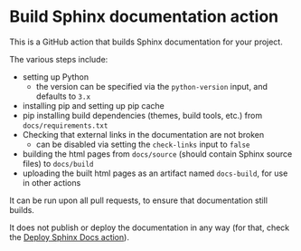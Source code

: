 # Build Sphinx documentation action
This is a GitHub action that builds Sphinx documentation for your project.

The various steps include:

* setting up Python
  * the version can be specified via the `python-version` input, and defaults to `3.x`
* installing pip and setting up pip cache
* pip installing build dependencies (themes, build tools, etc.) from `docs/requirements.txt`
* Checking that external links in the documentation are not broken 
  * can be disabled via setting the `check-links` input to `false`
* building the html pages from `docs/source` (should contain Sphinx source files) to `docs/build`
* uploading the built html pages as an artifact named `docs-build`, for use in other actions

It can be run upon all pull requests, to ensure that documentation still builds.

It does not publish or deploy the documentation in any way (for that, check the [Deploy Sphinx Docs action](../deploy_sphinx_docs/README.md)).